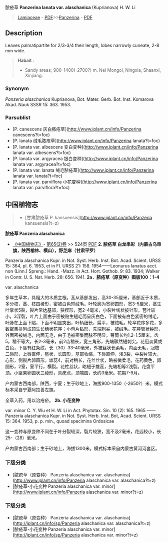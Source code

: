脓疮草 **Panzerina lanata var. alaschanica** (Kuprianova) H. W. Li

> [Lamiaceae](http://www.iplant.cn/info/Lamiaceae?t=foc) - [PDF](http://www.iplant.cn/foc/pdf/Lamiaceae.pdf)>>[Panzerina](http://www.iplant.cn/info/Panzerina?t=foc) - [PDF](http://www.iplant.cn/foc/pdf/Panzerina.pdf)

## Description

Leaves palmatipartite for 2/3-3/4 their length, lobes narrowly cuneate, 2-8 mm wide.


> **Habait** : 
>* Sandy areas; 900-1400(-2700?) m. Nei Mongol, Ningxia, Shaanxi, Xinjiang.

### Synonym
*Panzeria alaschanica* Kuprianova, Bot. Mater. Gerb. Bot. Inst. Komarova Akad. Nauk SSSR 15: 363. 1953.



### Parsublist

* [P.  canescens  灰白脓疮草](http://www.iplant.cn/info/Panzerina canescens?t=foc)
* [P.  lanata  绒毛脓疮草](http://www.iplant.cn/info/Panzerina lanata?t=foc)
* [P.  lanata var. albescens  变白变种](http://www.iplant.cn/info/Panzerina lanata var. albescens?t=foc)
* [P.  lanata var. argyracea  银白变种](http://www.iplant.cn/info/Panzerina lanata var. argyracea?t=foc)
* [P.  lanata var. lanata  绒毛脓疮草](http://www.iplant.cn/info/Panzerina lanata var. lanata?t=foc)
* [P.  lanata var. parviflora  小花变种](http://www.iplant.cn/info/Panzerina lanata var. parviflora?t=foc)

## 中国植物志

> * [甘肃脓疮草  P.  kansuensis](http://www.iplant.cn/info/Panzeria kansuensis?t=z)


**脓疮草 Panzeria alaschanica**

* [《中国植物志》](http://www.iplant.cn/frps)- [第65(2)卷](http://www.iplant.cn/frps/vol/65(2)) >> 524页 [PDF](http://www.iplant.cn/frps/pdf/65(2)/524.PDF)
**2. 脓疮草 白龙串彩（内蒙古乌审旗，陕西榆林、横山），野芝麻（甘肃平罗）**

Panzeria alaschanica Kupr. in Not. Syst. Herb. Inst. Bot. Acad. Scient. URSS 15: 364, pl. 6. 1953, et in Fl. URSS 21: 158. 1954——Leonurus lanatus acct. non (Linn.) Spreng.: Hand. -Mazz. in Act. Hort. Gothob. 9: 83. 1934; Walker in Contr. U. S. Nat. Herb. 28: 656. 1941.
**2a．脓疮草（原变种）图版100：1-4**

var. alaschanica

多年生草本，具粗大的木质主根。茎从基部发出，高30-35厘米，基部近于木质，多分枝，茎、枝四棱形，密被白色短绒毛。叶轮廓为宽卵圆形，宽3-5厘米，茎生叶掌状5裂，裂片常达基部，狭楔形，宽2-4毫米，小裂片线状披针形，苞叶较小，3深裂，叶片上面由于密被贴生短毛而呈灰白色，下面被有白色紧密的绒毛，叶脉在上面下陷，下面不明显突出，叶柄细长，扁平，被绒毛。轮伞花序多花，多数密集排列成顶生长穗状花序；小苞片钻形，先端刺尖，被绒毛。花萼管状钟形，外面密被绒毛，内面无毛，由于毛被密集而脉不明显，萼筒长约1.2-1.5厘米，齿5，稍不等大，长2-3毫米，前2齿稍长，宽三角形，先端骤然短刺尖。花冠淡黄或白色，下唇有红条纹，长（30）33-40毫米，外被丝状长柔毛，内面无毛，冠檐二唇形，上唇直伸，盔状，长圆形，基部收缩，下唇直伸，浅3裂，中裂片较大，心形，侧裂片卵圆形。雄蕊4，前对稍长，花丝丝状，略被微柔毛，花药黄色，卵圆形，2室，室平行，横裂。花柱丝状，略短于雄蕊，先端相等2浅裂。花盘平顶。小坚果卵圆状三棱形，具疣点，顶端圆，长约3毫米。花期7-9月。

产内蒙古西南部，陕西，宁夏；生于砂地上，海拔900-1350（-2650?）米。模式标本采自宁夏阿拉善左旗。

全草入药，用以治疮疥。
**2b. 小花变种**

var. minor C. Y. Wu et H. W. Li in Act. Phytotax. Sin. 10 (2): 165. 1965 ——Panzeria alaschanica Kupr. in Not. Syst. Herb. Inst. Bot, Acad. Scient. URSS 15: 364. 1953, p. p. min., quoad specimina Ordosicae

这一变种与原变种不同在于叶分裂较深，裂片较狭，宽不及2毫米，花远较小，长25-（28）毫米。

产内蒙古西南部；生于砂地上，海拔1300米。模式标本采自内蒙古黄河河套区。

### 下级分类
* [脓疮草（原变种）  Panzeria alaschanica var. alaschanica](http://www.iplant.cn/info/Panzeria alaschanica var. alaschanica?t=z)
* [脓疮草-小花变种  Panzeria alaschanica var. minor](http://www.iplant.cn/info/Panzeria alaschanica var. minor?t=z)

### 下级分类
* [脓疮草（原变种）  Panzeria alaschanica var. alaschanica](http://iplant.cn/info/sp/Panzeria alaschanica var. alaschanica?t=z)
* [脓疮草-小花变种  Panzeria alaschanica var. minor](http://iplant.cn/info/sp/Panzeria alaschanica var. minor?t=z)
